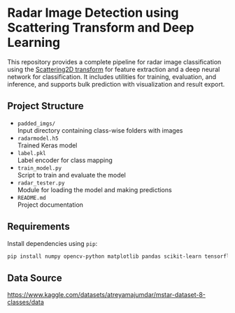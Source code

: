 # Radar Image Detection using Scattering Transform and Deep Learning

This repository provides a complete pipeline for radar image classification using the [Scattering2D transform](https://www.kymat.io/) for feature extraction and a deep neural network for classification. It includes utilities for training, evaluation, and inference, and supports bulk prediction with visualization and result export.

## Project Structure
- `padded_imgs/`  
  Input directory containing class-wise folders with images
- `radarmodel.h5`  
  Trained Keras model
- `label.pkl`  
  Label encoder for class mapping
- `train_model.py`  
  Script to train and evaluate the model
- `radar_tester.py`  
  Module for loading the model and making predictions
- `README.md`  
  Project documentation


## Requirements

Install dependencies using `pip`:

```bash
pip install numpy opencv-python matplotlib pandas scikit-learn tensorflow joblib kymatio
```
## Data Source 
https://www.kaggle.com/datasets/atreyamajumdar/mstar-dataset-8-classes/data
